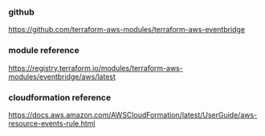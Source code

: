 ### github
https://github.com/terraform-aws-modules/terraform-aws-eventbridge

### module reference
https://registry.terraform.io/modules/terraform-aws-modules/eventbridge/aws/latest

### cloudformation reference
https://docs.aws.amazon.com/AWSCloudFormation/latest/UserGuide/aws-resource-events-rule.html